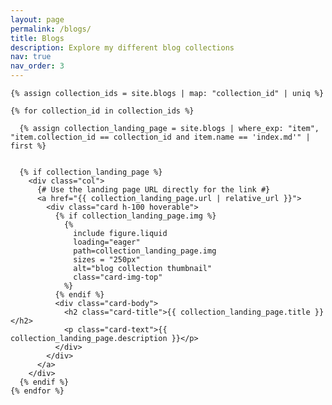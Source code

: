 ```yaml
---
layout: page
permalink: /blogs/
title: Blogs
description: Explore my different blog collections
nav: true
nav_order: 3
---
```


<div class="projects blogs">
  <div class="row row-cols-1 row-cols-md-3">
    
    {% assign collection_ids = site.blogs | map: "collection_id" | uniq %}
    
    {% for collection_id in collection_ids %}
      
      {% assign collection_landing_page = site.blogs | where_exp: "item", "item.collection_id == collection_id and item.name == 'index.md'" | first %}
      
      
      {% if collection_landing_page %}
        <div class="col">
          {# Use the landing page URL directly for the link #}
          <a href="{{ collection_landing_page.url | relative_url }}">
            <div class="card h-100 hoverable">
              {% if collection_landing_page.img %}
                {%
                  include figure.liquid
                  loading="eager"
                  path=collection_landing_page.img
                  sizes = "250px"
                  alt="blog collection thumbnail"
                  class="card-img-top"
                %}
              {% endif %}
              <div class="card-body">
                <h2 class="card-title">{{ collection_landing_page.title }}</h2>
                <p class="card-text">{{ collection_landing_page.description }}</p>
              </div>
            </div>
          </a>
        </div>
      {% endif %}
    {% endfor %}
  </div>
</div>

<style>
/* Ensuring the cards have the same hover effect as project cards */
.blogs .card.hoverable {
  transition: all 0.3s ease;
}

.blogs .card.hoverable:hover {
  box-shadow: 0 5px 15px rgba(0,0,0,0.1);
  transform: translateY(-4px);
}
</style>
